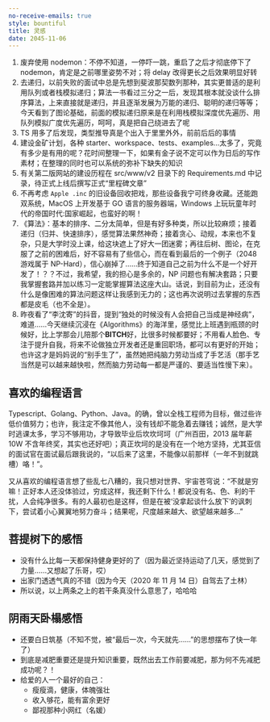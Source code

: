 ```yaml
---
no-receive-emails: true
style: bountiful
title: 灵感
date: 2045-11-06
---
```


1. 废弃使用 nodemon：不停不知道，一停吓一跳，重启了之后才彻底停下了 nodemon，肯定是之前哪里姿势不对；将 delay 改得更长之后效果明显好转
2. 去递归，以前失败的面试中总是先想到斐波那契数列那种，其实更普适的是利用队列或者栈模拟递归；算法一书看过三分之一后，发现其根本就没谈什么排序算法，上来直接就是递归，并且逐渐发展为万能的递归、聪明的递归等等；今天看到了图论基础，前面的模拟递归原来是在利用栈模拟深度优先遍历、用队列模拟广度优先遍历，呵呵，真是把自己绕进去了呢
3. TS 用多了后发现，类型推导真是个出入于里里外外，前前后后的事情
4. 建设金矿计划，各种 starter、workspace、tests、examples...太多了，究竟有多少是有用的呢？花时间整理一下，如果有金子说不定可以作为日后的写作素材；在整理的同时也可以系统的弥补下缺失的知识
5. 有关第二版网站的建设历程在 src/www/v2 目录下的 Requirements.md 中记录，待正式上线后撰写正式“里程碑文章”
6. 不再考虑 `Apple .inc` 的旧设备回收把戏，那些设备我宁可终身收藏。还能跑双系统，MacOS 上开发基于 GO 语言的服务器端，Windows 上玩玩童年时代的帝国时代:国家崛起，也蛮好的啊！
7. 《算法》：基本的排序、二分太简单，但是有好多种类，所以比较麻烦；接着递归（归并、快速排序），感觉算法果然神奇；接着贪心、动规，本来也不复杂，只是大学时没上课，给这块遮上了好大一团迷雾；再往后树、图论，在克服了之前的困难后，好不容易有了些信心，而在看到最后的一个例子（2048 游戏属于 NP-Hard），信心崩掉了……终于知道自己之前为什么不是一个好开发了！？？不过，我希望，我的担心是多余的，NP 问题也有解决套路；只要我掌握套路并加以练习一定能掌握算法这座大山。话说，到目前为止，还没有什么是像困难的算法问题这样让我感到无力的；这也再次说明过去掌握的东西都是皮毛（也不全是）。
8. 昨夜看了“李沈寄”的抖音，提到“独处的时候没有人会把自己当成是神经病”，难道……今天继续沉浸在《Algorithms》的海洋里，感觉比上班遇到瓶颈的时候好，比上学那会儿陪那个**BITCH**好，比很多时候都要好；不用看人脸色、专注于提升自我，将来不论做独立开发者还是重回职场，都可以有更好的开始；也许这才是妈妈说的“别手生了”，虽然她把纯脑力劳动当成了手艺活（那手艺当然是可以越来越快啦，然而脑力劳动每一都是严谨的、要适当性慢下来）。

## 喜欢的编程语言

Typescript、Golang、Python、Java。的确，曾以全栈工程师为目标，做过些许低价值努力；也许，我注定不像其他人，没有钱却不能急着去赚钱；诚然，是大学时逃课太多，学习不够用功，才导致毕业后坎坎坷坷（广州百田，2013 届年薪 10W 不含年终奖，其实也还好吧）；真正坎坷的是没有在一个地方坚持，尤其亚信的面试官在面试最后跟我说的，“以后来了这里，不能像以前那样（一年不到就跳槽）咯！”。

又从喜欢的编程语言想了些乱七八糟的，我只想对世界、宇宙苍穹说：“不就是穷嘛！正好本人还没体验过，穷成这样，我还剩下什么！都说没有名、色、利的干扰，人会纯净很多。有的人最初也是这样，但是在被‘没拿起谈什么放下’的讽刺下，尝试着小心翼翼地努力奋斗；结果呢，尺度越来越大、欲望越来越多...”

## 菩提树下的感悟

- 没有什么比每一天都保持健身更好的了（因为最近坚持运动了几天，感觉到了力量……又想起了乐哥，哎）
- 出家门透透气真的不错（因为今天（2020 年 11 月 14 日）自驾去了土林）
- 所以说，以上两条之上的若干条真没什么意思了，哈哈哈

## 阴雨天卧榻感悟

- 还要白日筑基（不知不觉，被“最后一次，今天就先……”的思想摆布了快一年了）
- 到底是减肥重要还是提升知识重要，既然出去工作前要减肥，那为何不先减肥成功呢？！
- 给爱的人一个最好的自己：
  - 瘦瘦滴，健康，体魄强壮
  - 收入够花，能有富余更好
  - 鄙视那种小网红（名媛）
